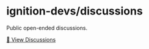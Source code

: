 # ignition-devs/discussions

Public open-ended discussions.

[💬 View Discussions](https://github.com/ignition-devs/discussions/discussions)
